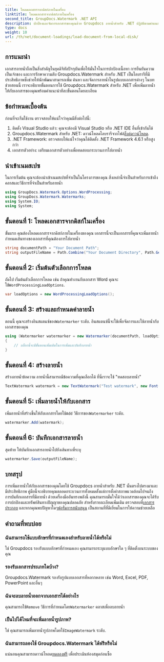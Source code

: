 ```yaml
---
title: โหลดเอกสารจากดิสก์ภายในเครื่อง
linktitle: โหลดเอกสารจากดิสก์ภายในเครื่อง
second_title: GroupDocs.Watermark .NET API
description: ปกป้องและจัดการเอกสารของคุณด้วย Groupdocs ลายน้ำสำหรับ .NET ปฏิบัติตามคำแนะนำโดยละเอียดของเราเพื่อเพิ่มลายน้ำได้อย่างราบรื่น
type: docs
weight: 10
url: /th/net/document-loadings/load-document-from-local-disk/
---
```

## การแนะนำ
เอกสารลายน้ำถือเป็นสิ่งสำคัญในยุคดิจิทัลปัจจุบันเพื่อให้มั่นใจในการปกป้องเนื้อหา การยืนยันความเป็นเจ้าของ และการรักษาความลับ Groupdocs.Watermark สำหรับ .NET เป็นไลบรารีที่มีประสิทธิภาพซึ่งช่วยให้นักพัฒนาสามารถเพิ่ม ค้นหา และจัดการลายน้ำในรูปแบบเอกสารต่างๆ ในบทช่วยสอนนี้ เราจะอธิบายขั้นตอนการใช้ Groupdocs.Watermark สำหรับ .NET เพื่อเพิ่มลายน้ำให้กับเอกสารของคุณพร้อมคำแนะนำทีละขั้นตอนโดยละเอียด
## ข้อกำหนดเบื้องต้น
ก่อนที่จะเริ่มใช้งาน ตรวจสอบให้แน่ใจว่าคุณมีสิ่งต่อไปนี้:
1. ติดตั้ง Visual Studio แล้ว: คุณจะต้องมี Visual Studio หรือ .NET IDE อื่นที่เข้ากันได้
2.  Groupdocs.Watermark สำหรับ .NET: ดาวน์โหลดไลบรารีจากไฟล์[ลิ้งค์ดาวน์โหลด](https://releases.groupdocs.com/Watermark/net/).
3. .NET Framework: ตรวจสอบให้แน่ใจว่าคุณได้ติดตั้ง .NET Framework 4.6.1 หรือสูงกว่า
4. เอกสารตัวอย่าง: เตรียมเอกสารตัวอย่างเพื่อทดสอบกระบวนการใส่ลายน้ำ
## นำเข้าเนมสเปซ
ในการเริ่มต้น คุณจะต้องนำเข้าเนมสเปซที่จำเป็นในโครงการของคุณ สิ่งเหล่านี้จำเป็นสำหรับการเข้าถึงคลาสและวิธีการที่จำเป็นสำหรับลายน้ำ
```csharp
using GroupDocs.Watermark.Options.WordProcessing;
using GroupDocs.Watermark.Watermarks;
using System.IO;
using System;
```
## ขั้นตอนที่ 1: โหลดเอกสารจากดิสก์ในเครื่อง
ขั้นแรก คุณต้องโหลดเอกสารจากดิสก์ภายในเครื่องของคุณ เอกสารนี้จะเป็นเอกสารที่คุณจะเพิ่มลายน้ำ
กำหนดเส้นทางของเอกสารที่คุณต้องการใส่ลายน้ำ
```csharp
string documentPath = "Your Document Path";
string outputFileName = Path.Combine("Your Document Directory", Path.GetFileName(documentPath));
```
## ขั้นตอนที่ 2: เริ่มต้นตัวเลือกการโหลด
 ถัดไป เริ่มต้นตัวเลือกการโหลด เช่น ถ้าคุณทำงานกับเอกสาร Word คุณจะใช้`WordProcessingLoadOptions`.
```csharp
var loadOptions = new WordProcessingLoadOptions();
```
## ขั้นตอนที่ 3: สร้างและกำหนดค่าลายน้ำ
 ตอนนี้ คุณจะสร้างอินสแตนซ์ของ`Watermarker` ระดับ. อินสแตนซ์นี้จะใช้เพื่อจัดการและใช้ลายน้ำกับเอกสารของคุณ
```csharp
using (Watermarker watermarker = new Watermarker(documentPath, loadOptions))
{
    // บล็อกนี้จะมีขั้นตอนเพิ่มเติมในการเพิ่มและบันทึกลายน้ำ
}
```
## ขั้นตอนที่ 4: สร้างลายน้ำ
สร้างลายน้ำข้อความ ลายน้ำนี้สามารถมีข้อความที่คุณเลือกได้ ที่นี่เราจะใช้ "ทดสอบลายน้ำ"
```csharp
TextWatermark watermark = new TextWatermark("Test watermark", new Font("Arial", 12));
```
## ขั้นตอนที่ 5: เพิ่มลายน้ำให้กับเอกสาร
เพิ่มลายน้ำที่สร้างขึ้นให้กับเอกสารโดยใช้`Add` วิธีการของ`Watermarker` ระดับ.
```csharp
watermarker.Add(watermark);
```
## ขั้นตอนที่ 6: บันทึกเอกสารลายน้ำ
สุดท้าย ให้บันทึกเอกสารลายน้ำไปยังเส้นทางที่ระบุ
```csharp
watermarker.Save(outputFileName);
```

## บทสรุป
การเพิ่มลายน้ำให้กับเอกสารของคุณโดยใช้ Groupdocs ลายน้ำสำหรับ .NET นั้นตรงไปตรงมาและมีประสิทธิภาพ คู่มือนี้จะอธิบายคุณตลอดกระบวนการทั้งหมดตั้งแต่การตั้งค่าสภาพแวดล้อมไปจนถึงการบันทึกเอกสารที่มีลายน้ำ ด้วยเครื่องมืออันทรงพลังนี้ คุณสามารถมั่นใจได้ว่าเอกสารของคุณจะได้รับการปกป้องและทรัพย์สินทางปัญญาของคุณปลอดภัย 
 สำหรับรายละเอียดเพิ่มเติม ตรวจสอบที่[เอกสารประกอบ](https://reference.groupdocs.com/Watermark/net/) และหากคุณพบปัญหาใดๆ[ฟอรั่มการสนับสนุน](https://forum.groupdocs.com/c/watermark/19) เป็นสถานที่ที่ดีเยี่ยมในการให้ความช่วยเหลือ 
## คำถามที่พบบ่อย
### ฉันสามารถใช้แบบอักษรที่กำหนดเองสำหรับลายน้ำได้หรือไม่
ใช่ Groupdocs รองรับแบบอักษรที่กำหนดเอง คุณสามารถระบุแบบอักษรใด ๆ ที่ติดตั้งบนระบบของคุณ
### รองรับเอกสารประเภทใดบ้าง?
Groupdocs.Watermark รองรับรูปแบบเอกสารที่หลากหลาย เช่น Word, Excel, PDF, PowerPoint และอื่นๆ
### ฉันจะลบลายน้ำออกจากเอกสารได้อย่างไร
 คุณสามารถใช้`Remove` วิธีการที่กำหนดโดย`Watermarker` คลาสเพื่อลบลายน้ำ
### เป็นไปได้ไหมที่จะเพิ่มลายน้ำรูปภาพ?
 ใช่ คุณสามารถเพิ่มลายน้ำรูปภาพโดยใช้`ImageWatermark` ระดับ.
### ฉันสามารถลองใช้ Groupdocs.Watermark ได้ฟรีหรือไม่
 แน่นอนคุณสามารถดาวน์โหลด[ทดลองฟรี](https://releases.groupdocs.com/) เพื่อประเมินห้องสมุดก่อนซื้อ